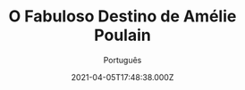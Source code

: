 ---
id: '06c7bad6-36ce-4a5a-97a9-b86a1dc810a2'
type: 'movie' # Filme, Série, Anime
title: "O Fabuloso Destino de Amélie Poulain"
synopsis: ["Após deixar a vida de subúrbio que levava com a família, a inocente Amélie muda-se para o bairro parisiense de Montmartre, onde começa a trabalhar como garçonete. Certo dia encontra uma caixa escondida no banheiro de sua casa e, pensando que pertencesse ao antigo morador, decide procurá-lo ­e é assim que encontra Dominique. Ao ver que ele chora de alegria ao reaver o seu objeto, a moça fica impressionada e adquire uma nova visão do mundo. Então, a partir de pequenos gestos, ela passa a ajudar as pessoas que a rodeiam, vendo nisto um novo sentido para sua existência. Contudo, ainda sente falta de um grande amor.",
]
originalTitle: "Le Fabuleux Destin d'Amélie Poulain"
date: '2021-04-05T17:48:38.000Z'
update: '2021-04-05T17:48:38.000Z'
releaseDate: '2001-04-25T03:00:00.000Z'
imdb:
  rating: 'n/A' # 8.5
  id: '' # tt0470752
duration: '2h 02 Min'
trailer:
  urls: [
    'ZI1UJbb5o8I',
  ]
tags: ['1080p']
genre: ['Comédia', 'Romance'] #
quality: 'BluRay' # BluRay, WEB-DL, HDTV, WEB-DL4K, WEB-DLe
format: 'Mkv' # MKV, MP4, TS
audio: 'Português, Francês' # Dublado, Legendado, Dual Audio, Dub & Leg
subtitle: 'Português' # Português, inglês,
size: '5.50 GB' # 4.8 GB
audioQuality: 10
videoQuality: 10
directors: []
#  - name: 'Lana Wachowski'
#    image: ''
#  - name: 'Lilly Wachowski'
#    image: ''
cast: []
#  - name: 'Keanu Reeves'
#    image: ''
#    characterName: 'Neo'
writers: []
#  - name: ''
#    image: ''
maturityRating:
  age: '' # L , 10, 12, 14, 16, 18
  topics: [''] # Violence, Illegal drugs, Inappropriate Language, Legal Drugs, Sexual Content, Extreme Violence
###########################################
download:
  
  - url: 'magnet:?xt=urn:btih:28fe2f28999f9ab63fc2283999227785eb430b46&dn=LAPUMiA.Org%20-%20O%20Fabuloso%20Destino%20de%20Am%c3%a9lie%20Poulain%202001%20(1080p-FULL)&tr=udp%3a%2f%2ftracker.opentrackr.org%3a1337%2fannounce&tr=udp%3a%2f%2ftracker.openbittorrent.com%3a80%2fannounce&tr=udp%3a%2f%2ftracker.trackerfix.com%3a80%2fannounce&tr=udp%3a%2f%2ftracker.coppersurfer.tk%3a6969%2fannounce&tr=udp%3a%2f%2ftracker.leechers-paradise.org%3a6969%2fannounce&tr=udp%3a%2f%2feddie4.nl%3a6969%2fannounce&tr=udp%3a%2f%2fp4p.arenabg.com%3a1337%2fannounce&tr=udp%3a%2f%2fexplodie.org%3a6969%2fannounce&tr=udp%3a%2f%2fzer0day.ch%3a1337%2fannounce'
    resolution: '1080p' # 720p, 1080p, 4K,
    audio: 'Dual Áudio' # Dublado, Legendado, Dual Audio
    size: '' # 4.8 GB
    quality: '' # BluRay, WEB-DL
    format: '' # MKV
images:
  cover: '/assets/movies/o-fabuloso-destino-de-amelie-poulain.jpg'
  background: '/assets/movies/'
---